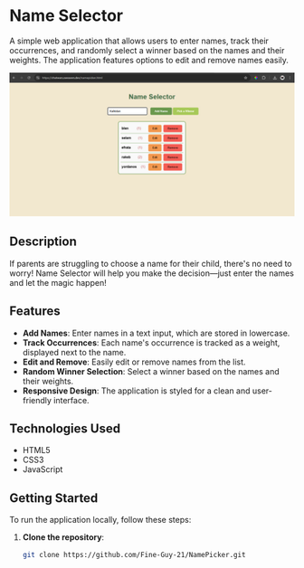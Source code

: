 # Name Selector

A simple web application that allows users to enter names, track their occurrences, and randomly select a winner based on the names and their weights. The application features options to edit and remove names easily.

![Alt text](pic.jpg)


## Description

If parents are struggling to choose a name for their child, there's no need to worry! Name Selector will help you make the decision—just enter the names and let the magic happen!

## Features

- **Add Names**: Enter names in a text input, which are stored in lowercase.
- **Track Occurrences**: Each name's occurrence is tracked as a weight, displayed next to the name.
- **Edit and Remove**: Easily edit or remove names from the list.
- **Random Winner Selection**: Select a winner based on the names and their weights.
- **Responsive Design**: The application is styled for a clean and user-friendly interface.

## Technologies Used

- HTML5
- CSS3
- JavaScript

## Getting Started

To run the application locally, follow these steps:

1. **Clone the repository**:
   ```bash
   git clone https://github.com/Fine-Guy-21/NamePicker.git
